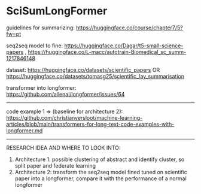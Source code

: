 # SciSumLongFormer

guidelines for summarizing: https://huggingface.co/course/chapter7/5?fw=pt

seq2seq model to fine: https://huggingface.co/Dagar/t5-small-science-papers , https://huggingface.co/L-macc/autotrain-Biomedical_sc_summ-1217846148 

dataset: https://huggingface.co/datasets/scientific_papers OR https://huggingface.co/datasets/tomasg25/scientific_lay_summarisation

transformer into longformer: https://github.com/allenai/longformer/issues/64

--------

code example 1 => (baseline for architecture 2): https://github.com/christianversloot/machine-learning-articles/blob/main/transformers-for-long-text-code-examples-with-longformer.md

--------

RESEARCH IDEA AND WHERE TO LOOK INTO:
1) Architecture 1: possible clustering of abstract and identify cluster, so split paper and federate learning
2) Architecture 2: transform the seq2seq model fined tuned on scientific paper into a longformer, compare it with the performance of a normal longformer

